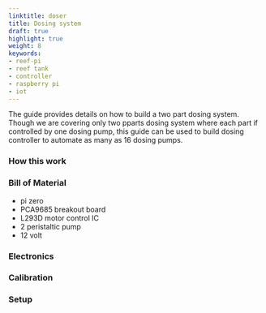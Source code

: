```yaml
---
linktitle: doser
title: Dosing system
draft: true
highlight: true
weight: 8
keywords:
- reef-pi
- reef tank
- controller
- raspberry pi
- iot
---
```


The guide provides details on how to build a two part dosing system. Though we are covering only two pparts dosing system where each part if controlled by one dosing pump, this guide can be used to build dosing controller to automate as many as 16 dosing pumps.

### How this work

### Bill of Material

- pi zero
- PCA9685 breakout board 
- L293D motor control IC
- 2 peristaltic pump
- 12 volt 


### Electronics

### Calibration

### Setup
